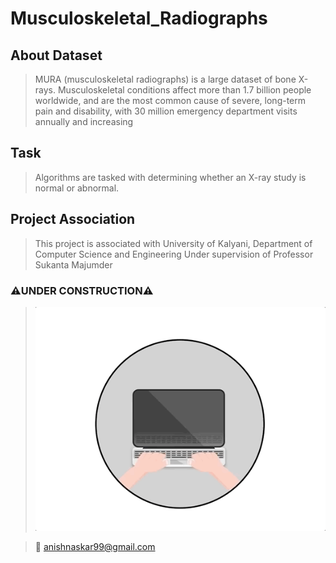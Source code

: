 # Musculoskeletal_Radiographs

## About Dataset
> MURA (musculoskeletal radiographs) is a large dataset of bone X-rays.
> Musculoskeletal conditions affect more than 1.7 billion people worldwide, and are the most common cause of severe, long-term pain and disability, with 30
> million emergency department visits annually and increasing

## Task
 > Algorithms are tasked with determining whether an X-ray study is normal or abnormal.

## Project Association
> This project is associated with University of Kalyani, Department of Computer Science and Engineering Under supervision of Professor Sukanta Majumder

### :warning:UNDER CONSTRUCTION:warning:
><p align="center">
>  <img src="https://github.com/charisTheo/under-construction/blob/master/docs/under-construction.gif?raw=true" alt="Under construction gif animation"/>
></p>

> :e-mail: anishnaskar99@gmail.com
